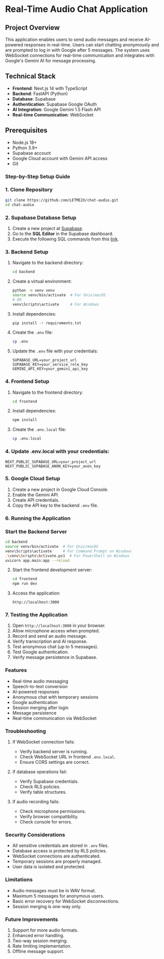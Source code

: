 # Real-Time Audio Chat Application

## Project Overview
This application enables users to send audio messages and receive AI-powered responses in real-time. Users can start chatting anonymously and are prompted to log in with Google after 5 messages. The system uses WebSocket connections for real-time communication and integrates with Google's Gemini AI for message processing.

## Technical Stack
- **Frontend**: Next.js 14 with TypeScript
- **Backend**: FastAPI (Python)
- **Database**: Supabase
- **Authentication**: Supabase Google OAuth
- **AI Integration**: Google Gemini 1.5 Flash API
- **Real-time Communication**: WebSocket

## Prerequisites
- Node.js 18+
- Python 3.9+
- Supabase account
- Google Cloud account with Gemini API access
- Git

### Step-by-Step Setup Guide

### 1. Clone Repository
```bash
git clone https://github.com/LETME2X/chat-audio.git
cd chat-audio
```
### 2. Supabase Database Setup

1. Create a new project at [Supabase](https://supabase.com).
2. Go to the **SQL Editor** in the Supabase dashboard.
3. Execute the following SQL commands from this [link](https://drive.google.com/file/d/1_aw16vugkGBzuYGDOKjq0G3KgAUPubsz/view?usp=sharing).


### 3. Backend Setup

1. Navigate to the backend directory:
    ```bash
    cd backend
    ```

2. Create a virtual environment:
    ```bash
    python -m venv venv
    source venv/bin/activate  # For Unix/macOS
    # OR
    venv\Scripts\activate     # For Windows
    ```

3. Install dependencies:
    ```bash
    pip install -r requirements.txt
    ```

4. Create the `.env` file:
    ```bash
    cp .env
    ```

5. Update the `.env` file with your credentials:
    ```dotenv
    SUPABASE_URL=your_project_url
    SUPABASE_KEY=your_service_role_key
    GEMINI_API_KEY=your_gemini_api_key
    ```

### 4. Frontend Setup

1. Navigate to the frontend directory:
    ```bash
    cd frontend
    ```

2. Install dependencies:
    ```bash
    npm install
    ```

3. Create the `.env.local` file:
    ```bash
    cp .env.local
    ```


### 4. Update .env.local with your credentials:

```dotenv
NEXT_PUBLIC_SUPABASE_URL=your_project_url
NEXT_PUBLIC_SUPABASE_ANON_KEY=your_anon_key
```


### 5. Google Cloud Setup
1. Create a new project in Google Cloud Console.
2. Enable the Gemini API.
3. Create API credentials.
4. Copy the API key to the backend `.env` file.

### 6. Running the Application

### Start the Backend Server
```bash
cd backend
source venv/bin/activate  # For Unix/macOS
venv\Scripts\activate     # For Command Prompt on Windows
.\venv\Scripts\Activate.ps1  # For PowerShell on Windows
uvicorn app.main:app --reload
```

2. Start the frontend development server:
   ```bash
   cd frontend
   npm run dev
   ```

3. Access the application:
   ```
   http://localhost:3000
   ```

### 7. Testing the Application
1. Open `http://localhost:3000` in your browser.
2. Allow microphone access when prompted.
3. Record and send an audio message.
4. Verify transcription and AI response.
5. Test anonymous chat (up to 5 messages).
6. Test Google authentication.
7. Verify message persistence in Supabase.

### Features
- Real-time audio messaging
- Speech-to-text conversion
- AI-powered responses
- Anonymous chat with temporary sessions
- Google authentication
- Session merging after login
- Message persistence
- Real-time communication via WebSocket



### Troubleshooting
1. If WebSocket connection fails:
   - Verify backend server is running.
   - Check WebSocket URL in frontend `.env.local`.
   - Ensure CORS settings are correct.

2. If database operations fail:
   - Verify Supabase credentials.
   - Check RLS policies.
   - Verify table structures.

3. If audio recording fails:
   - Check microphone permissions.
   - Verify browser compatibility.
   - Check console for errors.

### Security Considerations
- All sensitive credentials are stored in `.env` files.
- Database access is protected by RLS policies.
- WebSocket connections are authenticated.
- Temporary sessions are properly managed.
- User data is isolated and protected.

### Limitations
- Audio messages must be in WAV format.
- Maximum 5 messages for anonymous users.
- Basic error recovery for WebSocket disconnections.
- Session merging is one-way only.

### Future Improvements
1. Support for more audio formats.
2. Enhanced error handling.
3. Two-way session merging.
4. Rate limiting implementation.
5. Offline message support.



